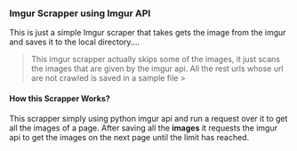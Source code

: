 ### Imgur Scrapper using Imgur API
This is just a simple Imgur scraper that takes gets the image from the imgur and saves it to the local directory.... 
> This imgur scrapper actually skips some of the images, it just scans the images that are given by the imgur api. All the rest urls whose url are not crawled is saved in a sample file >
#### How this Scrapper Works?
This scrapper simply using python imgur api and run a request over it to get all the images of a page. After saving all  the **images** it requests the imgur api to get the images on the next page until the limit has reached.
